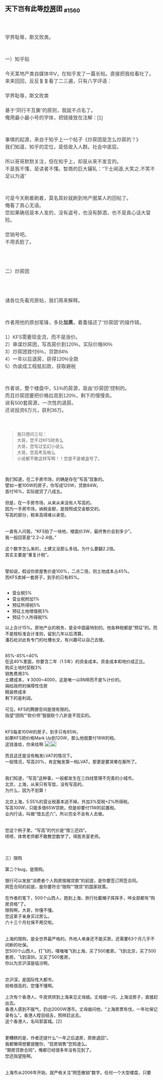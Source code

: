 <section>
<h1>
	天下岂有此等<a href="http://www.shuikult.net/" target="_blank"><u>炒房</u></a>团&nbsp;<sub>#1560</sub></h1>
<h1 style="margin: 0px; padding: 0px; font-weight: 400; font-size: 16px; max-width: 100%; color: rgb(62, 62, 62); font-family: &quot;Hiragino Sans GB&quot;, &quot;Microsoft YaHei&quot;, Arial, sans-serif; widows: 1; line-height: 24px; box-sizing: border-box !important; word-wrap: break-word !important;">
	&nbsp;<br>
	&nbsp;<br>
	学界耻辱，斯文败类。<br>
	&nbsp;<br>
	&nbsp;<br>
	一）知乎贴<br>
	&nbsp;<br>
	今天某地产类自媒体中V，在知乎发了一篇长帖。直接把我给看吐了。<br>
	来来回回，反反复复看了二三遍，只有八字评语：<br>
	&nbsp;<br>
	学界耻辱，斯文败类<br>
	&nbsp;<br>
	基于“同行不互撕”的原则，我就不点名了。<br>
	俺用最小最小号的字体，把链接放在注解：[1]<br>
	&nbsp;<br>
	&nbsp;<br>
	事情的起源，来自于知乎上一个帖子《炒房团是怎么炒房的？》<br>
	我们知道，知乎的定位，是低收入人群。社会中底层。<br>
	&nbsp;<br>
	所以哥哥默默关注，但在知乎上，却是从来不发言的。<br>
	不是我不懂，是读者不懂。智商的巨大辗轧：“下士闻道,大笑之,不笑不足以为道”<br>
	&nbsp;<br>
	&nbsp;<br>
	可是今天刷着刷着，莫名其妙就刷到地产圈某人的回帖了。<br>
	俺看了真心无语。<br>
	您如果确信是本人发的，没有盗号，也没有醉酒，也不是真心话大冒险。<br>
	&nbsp;<br>
	您销号吧。<br>
	不用丢脸了。<br>
	&nbsp;<br>
	&nbsp;<br>
	&nbsp;<br>
	二）炒房团<br>
	&nbsp;<br>
	<br>
	<br>
	请各位先看完原帖，我们再来解释。<br>
	<br>
	<br>
	作者用他的原创笔锋，多处<strong>加黑</strong>，着重描述了“炒房团”的操作链。<br>
	&nbsp;<br>
	1）KFS需要现金流，而不是涨价。<br>
	2）串谋炒房团，写高房价到120%，实际价格90%<br>
	3）炒房团首付6%，贷款84%<br>
	4）一年以后退房，获得120%全款<br>
	5）伪装成工程抵扣款，获取避税<br>
	&nbsp;<br>
	&nbsp;<br>
	作者说，整个楼盘中，51%的房源，是由“炒房团”控制的。<br>
	而且炒房团要把价格拉高到120%，剩下的慢慢卖。<br>
	说有500套房源，一次性的退房。<br>
	还说投资6万元，获利36万。<br>
	&nbsp;</h1>
<br>
<blockquote>
	我只想问三句：<br>
	大哥，您干过KFS财务么<br>
	大哥，您写过玄幻小说么<br>
	大哥，您高考及格么<br>
	小说都不敢这样写啊！！您是不是被盗号了。</blockquote>
&nbsp;<br>
&nbsp;<br>
我们知道，在二手房市场，的确是存在“写高”现象的。<br>
譬如一套100W的房子，你写成120W，贷款84W。<br>
首付16%，实际就贷了八成五。<br>
&nbsp;<br>
但是，在一手房市场，从来从来没有人写高的。<br>
因为一手房市场，纳税金额，是按照成交金额交的。<br>
写高的部分，税率高得难以承受。<br>
&nbsp;<br>
&nbsp;<br>
一直有人问我，“KFS拍了一块地，楼面价3W，最终售价会到多少”。<br>
我一般回答是“2.2~2.4倍。”<br>
&nbsp;<br>
这个数字怎么来的，土建又没那么多钱。为什么要翻2.2倍。<br>
其实主要是“重复计税”。<br>
&nbsp;<br>
&nbsp;<br>
譬如说，假设你房屋售价是100%，二点二倍，则土地成本占45%。<br>
而KFS卖掉一套房子，到手的只有85%。<br>
&nbsp;<br>
<ul>
	<li>
		营业税5%</li>
	<li>
		营业税附加1%</li>
	<li>
		预征所得税5%</li>
	<li>
		预征土地增值税3%</li>
	<li>
		预征个人所得税1%</li>
</ul>
以上合计15%。房地产业的税务，是全中国最特别的。他各种税都是“预征”的。而不是按标准会计准则，留到几年以后清算。<br>
潘石屹对此有专门的吐槽长文，有兴趣可以自己去搜。<br>
&nbsp;<br>
&nbsp;<br>
85%-45%=40%<br>
在这40%里面，你要含二年（1.5年）的资金成本。资金成本和地价成正比。<br>
购买土地时契税3%<br>
销售费用3%<br>
土建成本，￥3000~4000，这是唯一以RMB而不是%计价的。<br>
捐给政府的保障性住房<br>
精装修成本<br>
剩下的是利润。<br>
&nbsp;<br>
可见，KFS的腾挪空间是很有限的。<br>
指望“团购”“砍价师”狠狠砍个八折是不现实的。<br>
&nbsp;<br>
&nbsp;<br>
KFS每卖100W的房子，到手只有85W。<br>
如果KFS把价格Mark Up到120W，那么他就要付18W的税。<br>
这钱谁给，你来给啊&nbsp;<img _width="20px" data-="" data-ratio="1" data-w="20" src="https://res.wx.qq.com/mpres/htmledition/images/icon/common/emotion_panel/smiley/smiley_11.png" style="vertical-align:text-bottom;height:20px !important;width:20px !important;"><img _width="20px" data-="" data-ratio="1" data-w="20" src="https://res.wx.qq.com/mpres/htmledition/images/icon/common/emotion_panel/smiley/smiley_11.png" style="vertical-align:text-bottom;height:20px !important;width:20px !important;"><br>
&nbsp;<br>
而且这还是没有触发LVAT的情况下。<br>
一般情况，写高20%，肯定触发第一档LVAT。那更是要哭晕在厮所了。<br>
&nbsp;<br>
&nbsp;<br>
我们知道，“写高”这种事，一般都发生在三四线管理不完善的小城市。<br>
北京，上海，从来只有写低，没有写高的。<br>
为什么，因为不划算！<br>
&nbsp;<br>
北京上海，5.55%的营业税基本逃不掉。外加3%契税+2%所得税。<br>
写高100W，只能多借65W贷款。但是却要付11W的前置税。<br>
业内行话，叫做“借五还六”。所以完全不会有人去做。<br>
&nbsp;<br>
&nbsp;<br>
您这个例子里，“写高”的代价是“借三还四”。<br>
啧啧，体育老师都不敢教您数学了。得医务室老师。<br>
&nbsp;<br>
&nbsp;<br>
&nbsp;<br>
三）限购<br>
&nbsp;<br>
第二个bug，是限购。<br>
&nbsp;<br>
银行可以发放“消费者个人购房按揭贷款”的前提，是你要签订网签合同。<br>
网签合同的前提，是你要符合“限购”“限贷”的国家政策。<br>
&nbsp;<br>
在作者的笔下，500个山西人，跑到上海，旅行社戴帽子挥挥手，哗全部都有“购房资格”了。<br>
限购啊，大哥，你懂不懂。<br>
您这辈子亲身买过房么。<br>
六十三个月社保不用交啦。<br>
&nbsp;<br>
&nbsp;<br>
上海的限购，是全世界最严格的。外地人单身还不能买房。还需要63个月几乎不间断的社保。<br>
您500个山西人，打飞的，噗嗤嗤飞到上海，买了500套房。飞到北京，买了500套房。飞到深圳，又买了500套房。<br>
你以为京沪深是临汾啊。<br>
&nbsp;<br>
&nbsp;<br>
京沪深，是国际性大都市。<br>
规格很高的，您懂不懂啊。<br>
&nbsp;<br>
上次有个香港人，牛皮烘烘到上海来见丈母娘。丈母娘一问，上海没房子，直接赶出去。<br>
香港人感到不服气，扔出2000W港币。丈母娘问他，“上海房票有伐，一年社保记录有么”。香港人瞠目结舌，照样赶出去。<br>
这个香港人，名叫郭富城。[2]<br>
&nbsp;<br>
<img alt="" src="http://www.shuikult.net/uploads/allimg/171108/1213562512-0.jpg"><br>
&nbsp;<br>
更糟糕的是，作者还提什么“一年之后退房，原款退回”。<br>
我都懒得想要提醒你，“现房销售”您知道么。<br>
“期房贷款合同”，俺都已经很多年没有见到了。<br>
您还指望拖啊。<br>
&nbsp;<br>
&nbsp;<br>
上海市从2006年开始，就严格关注“网签撤销”数字。任何一个大型楼盘，只要</section>